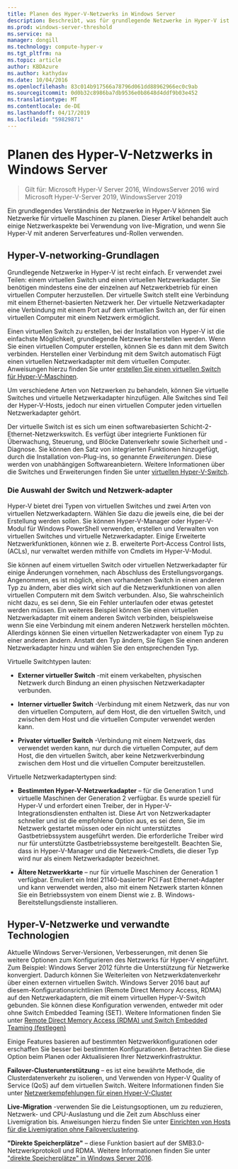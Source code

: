 ```yaml
---
title: Planen des Hyper-V-Netzwerks in Windows Server
description: Beschreibt, was für grundlegende Netzwerke in Hyper-V ist erforderlich und enthält Links zu Anweisungen
ms.prod: windows-server-threshold
ms.service: na
manager: dongill
ms.technology: compute-hyper-v
ms.tgt_pltfrm: na
ms.topic: article
author: KBDAzure
ms.author: kathydav
ms.date: 10/04/2016
ms.openlocfilehash: 83c014b917566a78796d061dd88962966ec0c9ab
ms.sourcegitcommit: 0d0b32c8986ba7db9536e0b8648d4ddf9b03e452
ms.translationtype: MT
ms.contentlocale: de-DE
ms.lasthandoff: 04/17/2019
ms.locfileid: "59829871"
---
```

# <a name="plan-for-hyper-v-networking-in-windows-server"></a>Planen des Hyper-V-Netzwerks in Windows Server

>Gilt für: Microsoft Hyper-V Server 2016, WindowsServer 2016 wird Microsoft Hyper-V-Server 2019, WindowsServer 2019
  
Ein grundlegendes Verständnis der Netzwerke in Hyper-V können Sie Netzwerke für virtuelle Maschinen zu planen. Dieser Artikel behandelt auch einige Netzwerkaspekte bei Verwendung von live-Migration, und wenn Sie Hyper-V mit anderen Serverfeatures und-Rollen verwenden.  
  
## <a name="hyper-v-networking-basics"></a>Hyper-V-networking-Grundlagen  
Grundlegende Netzwerke in Hyper-V ist recht einfach. Er verwendet zwei Teilen: einem virtuellen Switch und einen virtuellen Netzwerkadapter. Sie benötigen mindestens eine der einzelnen auf Netzwerkbetrieb für einen virtuellen Computer herzustellen. Der virtuelle Switch stellt eine Verbindung mit einem Ethernet-basierten Netzwerk her. Der virtuelle Netzwerkadapter eine Verbindung mit einem Port auf dem virtuellen Switch an, der für einen virtuellen Computer mit einem Netzwerk ermöglicht.  
  
Einen virtuellen Switch zu erstellen, bei der Installation von Hyper-V ist die einfachste Möglichkeit, grundlegende Netzwerke herstellen werden. Wenn Sie einen virtuellen Computer erstellen, können Sie es dann mit dem Switch verbinden. Herstellen einer Verbindung mit dem Switch automatisch Fügt einen virtuellen Netzwerkadapter mit dem virtuellen Computer. Anweisungen hierzu finden Sie unter [erstellen Sie einen virtuellen Switch für Hyper-V-Maschinen](../get-started/Create-a-virtual-switch-for-Hyper-V-virtual-machines.md).  
  
Um verschiedene Arten von Netzwerken zu behandeln, können Sie virtuelle Switches und virtuelle Netzwerkadapter hinzufügen. Alle Switches sind Teil der Hyper-V-Hosts, jedoch nur einen virtuellen Computer jeden virtuellen Netzwerkadapter gehört.  
  
Der virtuelle Switch ist es sich um einen softwarebasierten Schicht-2-Ethernet-Netzwerkswitch. Es verfügt über integrierte Funktionen für Überwachung, Steuerung, und Blöcke Datenverkehr sowie Sicherheit und -Diagnose.  Sie können den Satz von integrierten Funktionen hinzugefügt, durch die Installation von-Plug-ins, so genannte *Erweiterungen*. Diese werden von unabhängigen Softwareanbietern. Weitere Informationen über die Switches und Erweiterungen finden Sie unter [virtuellen Hyper-V-Switch](../../hyper-v-virtual-switch/Hyper-V-Virtual-Switch.md).  
  
### <a name="switch-and-network-adapter-choices"></a>Die Auswahl der Switch und Netzwerk-adapter  
Hyper-V bietet drei Typen von virtuellen Switches und zwei Arten von virtuellen Netzwerkadaptern. Wählen Sie dazu die jeweils eine, die bei der Erstellung werden sollen. Sie können Hyper-V-Manager oder Hyper-V-Modul für Windows PowerShell verwenden, erstellen und Verwalten von virtuellen Switches und virtuelle Netzwerkadapter. Einige Erweiterte Netzwerkfunktionen, können wie z. B. erweiterte Port-Access Control lists, (ACLs), nur verwaltet werden mithilfe von Cmdlets im Hyper-V-Modul.  
  
Sie können auf einem virtuellen Switch oder virtuellen Netzwerkadapter für einige Änderungen vornehmen, nach Abschluss des Erstellungsvorgangs. Angenommen, es ist möglich, einen vorhandenen Switch in einen anderen Typ zu ändern, aber dies wirkt sich auf die Netzwerkfunktionen von allen virtuellen Computern mit dem Switch verbunden.  Also, Sie wahrscheinlich nicht dazu, es sei denn, Sie ein Fehler unterlaufen oder etwas getestet werden müssen. Ein weiteres Beispiel können Sie einen virtuellen Netzwerkadapter mit einem anderen Switch verbinden, beispielsweise wenn Sie eine Verbindung mit einem anderen Netzwerk herstellen möchten. Allerdings können Sie einen virtuellen Netzwerkadapter von einem Typ zu einer anderen ändern. Anstatt den Typ ändern, Sie fügen Sie einen anderen Netzwerkadapter hinzu und wählen Sie den entsprechenden Typ.  
  
Virtuelle Switchtypen lauten:  
  
-   **Externer virtueller Switch** -mit einem verkabelten, physischen Netzwerk durch Bindung an einen physischen Netzwerkadapter verbunden.  
  
-   **Interner virtueller Switch** -Verbindung mit einem Netzwerk, das nur von den virtuellen Computern, auf dem Host, die den virtuellen Switch, und zwischen dem Host und die virtuellen Computer verwendet werden kann.  
  
-   **Privater virtueller Switch** -Verbindung mit einem Netzwerk, das verwendet werden kann, nur durch die virtuellen Computer, auf dem Host, die den virtuellen Switch, aber keine Netzwerkverbindung zwischen dem Host und die virtuellen Computer bereitzustellen.  
  
Virtuelle Netzwerkadaptertypen sind:  
  
-   **Bestimmten Hyper-V-Netzwerkadapter** – für die Generation 1 und virtuelle Maschinen der Generation 2 verfügbar. Es wurde speziell für Hyper-V und erfordert einen Treiber, der in Hyper-V-Integrationsdiensten enthalten ist. Diese Art von Netzwerkadapter schneller und ist die empfohlene Option aus, es sei denn, Sie im Netzwerk gestartet müssen oder ein nicht unterstütztes Gastbetriebssystem ausgeführt werden. Die erforderliche Treiber wird nur für unterstützte Gastbetriebssysteme bereitgestellt. Beachten Sie, dass in Hyper-V-Manager und die Netzwerk-Cmdlets, die dieser Typ wird nur als einem Netzwerkadapter bezeichnet.  
  
-   **Ältere Netzwerkkarte** – nur für virtuelle Maschinen der Generation 1 verfügbar. Emuliert ein Intel 21140-basierter PCI Fast Ethernet-Adapter und kann verwendet werden, also mit einem Netzwerk starten können Sie ein Betriebssystem von einem Dienst wie z. B. Windows-Bereitstellungsdienste installieren.  
  
## <a name="hyper-v-networking-and-related-technologies"></a>Hyper-V-Netzwerke und verwandte Technologien  
Aktuelle Windows Server-Versionen, Verbesserungen, mit denen Sie weitere Optionen zum Konfigurieren des Netzwerks für Hyper-V eingeführt. Zum Beispiel: Windows Server 2012 führte die Unterstützung für Netzwerke konvergiert. Dadurch können Sie Weiterleiten von Netzwerkdatenverkehr über einen externen virtuellen Switch. Windows Server 2016 baut auf diesem-Konfigurationsrichtlinien (Remote Direct Memory Access, RDMA) auf den Netzwerkadaptern, die mit einem virtuellen Hyper-V-Switch gebunden. Sie können diese Konfiguration verwenden, entweder mit oder ohne Switch Embedded Teaming (SET). Weitere Informationen finden Sie unter [Remote Direct Memory Access &#40;RDMA&#41; und Switch Embedded Teaming &#40;festlegen&#41;](../../hyper-v-virtual-switch/RDMA-and-Switch-Embedded-Teaming.md)  
  
Einige Features basieren auf bestimmten Netzwerkkonfigurationen oder erschaffen Sie besser bei bestimmten Konfigurationen. Betrachten Sie diese Option beim Planen oder Aktualisieren Ihrer Netzwerkinfrastruktur.  
  
**Failover-Clusterunterstützung** – es ist eine bewährte Methode, die Clusterdatenverkehr zu isolieren, und Verwenden von Hyper-V Quality of Service (QoS) auf dem virtuellen Switch. Weitere Informationen finden Sie unter [Netzwerkempfehlungen für einen Hyper-V-Cluster](https://technet.microsoft.com/library/dn550728.aspx)  
  
**Live-Migration** -verwenden Sie die Leistungsoptionen, um zu reduzieren, Netzwerk- und CPU-Auslastung und die Zeit zum Abschluss einer Livemigration bis. Anweisungen hierzu finden Sie unter [Einrichten von Hosts für die Livemigration ohne Failoverclustering](../deploy/set-up-hosts-for-live-migration-without-failover-clustering.md).  
  
**"Direkte Speicherplätze"** – diese Funktion basiert auf der SMB3.0-Netzwerkprotokoll und RDMA. Weitere Informationen finden Sie unter ["direkte Speicherplätze" in Windows Server 2016](../../../storage/storage-spaces/storage-spaces-direct-overview.md).